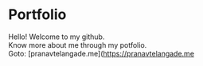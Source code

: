 # Portfolio
Hello! Welcome to my github.
<br>
Know more about me through my potfolio.
<br>
Goto: [pranavtelangade.me](https://pranavtelangade.me

